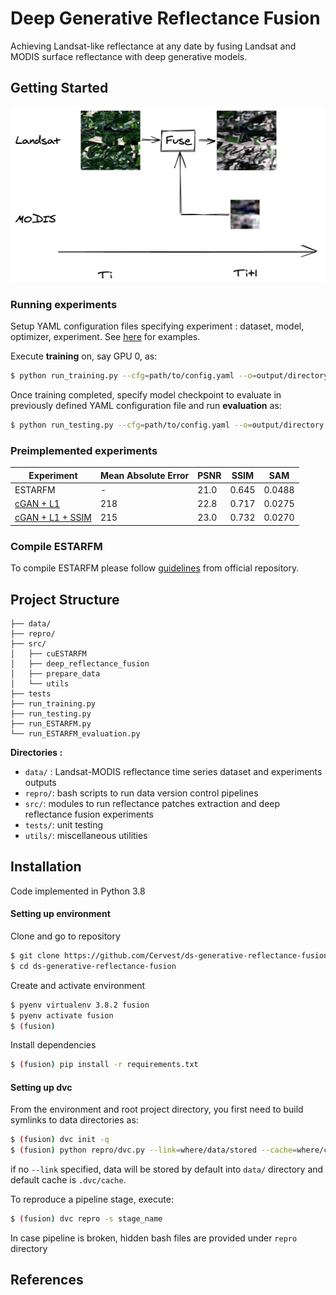 # Deep Generative Reflectance Fusion
Achieving Landsat-like reflectance at any date by fusing Landsat and MODIS surface reflectance with deep generative models.


## Getting Started

<p align="center">
<img src="https://github.com/Cervest/ds-generative-reflectance-fusion/blob/master/docs/source/img/scheme_deep_reflectance_fusion.png" alt="Reflectance Fusion Drawing" width="800"/>
 </p>

### Running experiments

Setup YAML configuration files specifying experiment : dataset, model, optimizer, experiment. See [here](https://github.com/Cervest/ds-generative-reflectance-fusion/tree/master/src/deep_reflectance_fusion/config) for examples.

Execute __training__ on, say GPU 0, as:
```bash
$ python run_training.py --cfg=path/to/config.yaml --o=output/directory --device=0
```

Once training completed, specify model checkpoint to evaluate in previously defined YAML configuration file and run __evaluation__ as:

```bash
$ python run_testing.py --cfg=path/to/config.yaml --o=output/directory --device=0
```

### Preimplemented experiments

| Experiment       | Mean Absolute Error | PSNR | SSIM | SAM |
|------------------|---------------------|------|------|-----|
| ESTARFM          |            -        | 21.0 | 0.645|0.0488|
| [cGAN + L1](https://github.com/Cervest/ds-generative-reflectance-fusion/blob/master/src/deep_reflectance_fusion/config/modis_landsat_fusion/generative/cgan_fusion_unet.yaml)        |        218          | 22.8 | 0.717|0.0275|
| [cGAN + L1 + SSIM](https://github.com/Cervest/ds-generative-reflectance-fusion/blob/master/src/deep_reflectance_fusion/config/modis_landsat_fusion/generative/ssim_cgan_fusion_unet.yaml) |        215          | 23.0 | 0.732|0.0270|


### Compile ESTARFM

To compile ESTARFM please follow [guidelines](https://github.com/Cervest/cuESTARFM#compilation) from official repository.

## Project Structure

```
├── data/
├── repro/
├── src/
│   ├── cuESTARFM
│   ├── deep_reflectance_fusion
│   ├── prepare_data
│   └── utils
├── tests
├── run_training.py
├── run_testing.py
├── run_ESTARFM.py
└── run_ESTARFM_evaluation.py
```

__Directories :__
- `data/` : Landsat-MODIS reflectance time series dataset and experiments outputs
- `repro/`: bash scripts to run data version control pipelines
- `src/`: modules to run reflectance patches extraction and deep reflectance fusion experiments
- `tests/`: unit testing
- `utils/`: miscellaneous utilities


## Installation

Code implemented in Python 3.8

#### Setting up environment

Clone and go to repository
```bash
$ git clone https://github.com/Cervest/ds-generative-reflectance-fusion.git
$ cd ds-generative-reflectance-fusion
```

Create and activate environment
```bash
$ pyenv virtualenv 3.8.2 fusion
$ pyenv activate fusion
$ (fusion)
```

Install dependencies
```bash
$ (fusion) pip install -r requirements.txt
```

#### Setting up dvc

From the environment and root project directory, you first need to build
symlinks to data directories as:
```bash
$ (fusion) dvc init -q
$ (fusion) python repro/dvc.py --link=where/data/stored --cache=where/cache/stored
```
if no `--link` specified, data will be stored by default into `data/` directory and default cache is `.dvc/cache`.

To reproduce a pipeline stage, execute:
```bash
$ (fusion) dvc repro -s stage_name
```
In case pipeline is broken, hidden bash files are provided under `repro` directory

## References
